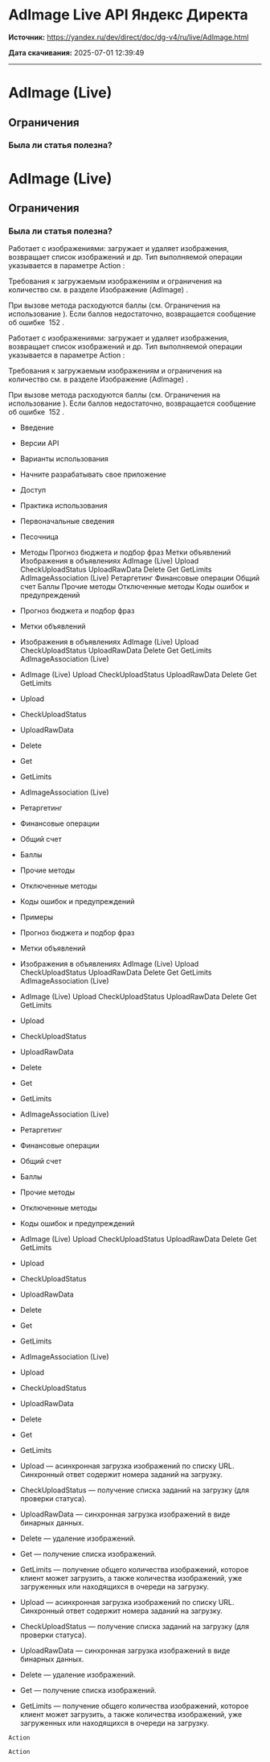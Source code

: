 # AdImage Live  API Яндекс Директа

**Источник:** https://yandex.ru/dev/direct/doc/dg-v4/ru/live/AdImage.html

**Дата скачивания:** 2025-07-01 12:39:49

---

# AdImage (Live)

## Ограничения

### Была ли статья полезна?

# AdImage (Live)

## Ограничения

### Была ли статья полезна?

Работает с изображениями: загружает и удаляет изображения, возвращает список изображений и др. 
Тип выполняемой операции указывается в параметре  Action :

Требования к загружаемым изображениям и ограничения на количество см. в разделе  Изображение (AdImage) .

При вызове метода расходуются баллы (см.  Ограничения на использование ). Если баллов недостаточно, возвращается сообщение об ошибке  152 .

Работает с изображениями: загружает и удаляет изображения, возвращает список изображений и др. 
Тип выполняемой операции указывается в параметре  Action :

Требования к загружаемым изображениям и ограничения на количество см. в разделе  Изображение (AdImage) .

При вызове метода расходуются баллы (см.  Ограничения на использование ). Если баллов недостаточно, возвращается сообщение об ошибке  152 .

- Введение
- Версии API
- Варианты использования
- Начните разрабатывать свое приложение
- Доступ
- Практика использования
- Первоначальные сведения
- Песочница
- Методы   Прогноз бюджета и подбор фраз   Метки объявлений   Изображения в объявлениях   AdImage (Live)   Upload   CheckUploadStatus   UploadRawData   Delete   Get   GetLimits   AdImageAssociation (Live)   Ретаргетинг   Финансовые операции   Общий счет   Баллы   Прочие методы   Отключенные методы   Коды ошибок и предупреждений
- Прогноз бюджета и подбор фраз
- Метки объявлений
- Изображения в объявлениях   AdImage (Live)   Upload   CheckUploadStatus   UploadRawData   Delete   Get   GetLimits   AdImageAssociation (Live)
- AdImage (Live)   Upload   CheckUploadStatus   UploadRawData   Delete   Get   GetLimits
- Upload
- CheckUploadStatus
- UploadRawData
- Delete
- Get
- GetLimits
- AdImageAssociation (Live)
- Ретаргетинг
- Финансовые операции
- Общий счет
- Баллы
- Прочие методы
- Отключенные методы
- Коды ошибок и предупреждений
- Примеры

- Прогноз бюджета и подбор фраз
- Метки объявлений
- Изображения в объявлениях   AdImage (Live)   Upload   CheckUploadStatus   UploadRawData   Delete   Get   GetLimits   AdImageAssociation (Live)
- AdImage (Live)   Upload   CheckUploadStatus   UploadRawData   Delete   Get   GetLimits
- Upload
- CheckUploadStatus
- UploadRawData
- Delete
- Get
- GetLimits
- AdImageAssociation (Live)
- Ретаргетинг
- Финансовые операции
- Общий счет
- Баллы
- Прочие методы
- Отключенные методы
- Коды ошибок и предупреждений

- AdImage (Live)   Upload   CheckUploadStatus   UploadRawData   Delete   Get   GetLimits
- Upload
- CheckUploadStatus
- UploadRawData
- Delete
- Get
- GetLimits
- AdImageAssociation (Live)

- Upload
- CheckUploadStatus
- UploadRawData
- Delete
- Get
- GetLimits

- Upload  — асинхронная загрузка изображений по списку URL. Синхронный ответ содержит номера заданий на загрузку.
- CheckUploadStatus  — получение списка заданий на загрузку (для проверки статуса).
- UploadRawData  — синхронная загрузка изображений в виде бинарных данных.
- Delete  — удаление изображений.
- Get  — получение списка изображений.
- GetLimits  — получение общего количества изображений, которое клиент может загрузить, а также количества изображений, уже загруженных или находящихся в очереди на загрузку.

- Upload  — асинхронная загрузка изображений по списку URL. Синхронный ответ содержит номера заданий на загрузку.
- CheckUploadStatus  — получение списка заданий на загрузку (для проверки статуса).
- UploadRawData  — синхронная загрузка изображений в виде бинарных данных.
- Delete  — удаление изображений.
- Get  — получение списка изображений.
- GetLimits  — получение общего количества изображений, которое клиент может загрузить, а также количества изображений, уже загруженных или находящихся в очереди на загрузку.

`Action`

`Action`

